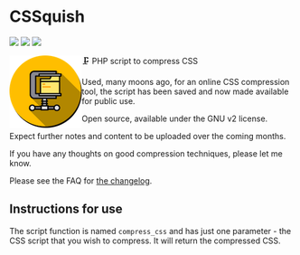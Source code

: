 # CSSquish

<img src="https://img.shields.io/github/v/release/dartiss/CSSquish">&nbsp;<img src="https://img.shields.io/github/last-commit/dartiss/CSSquish">&nbsp;<img src="https://img.shields.io/github/issues/dartiss/CSSquish">

<img src="https://raw.githubusercontent.com/dartiss/CSSquish/main/assets/icon-128x128.png" align="left">🗜️ PHP script to compress CSS

Used, many moons ago, for an online CSS compression tool, the script has been saved and now made available for public use. 

Open source, available under the GNU v2 license. 

Expect further notes and content to be uploaded over the coming months.

If you have any thoughts on good compression techniques, please let me know.

Please see the FAQ for [the changelog](https://github.com/dartiss/CSSquish/wiki/Changelog).

## Instructions for use

The script function is named `compress_css` and has just one parameter - the CSS script that you wish to compress. It will return the compressed CSS.
